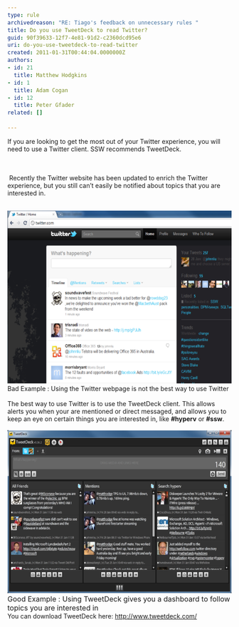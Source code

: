 ```yaml
---
type: rule
archivedreason: "RE: Tiago's feedback on unnecessary rules "
title: Do you use TweetDeck to read Twitter?
guid: 90f39633-12f7-4e81-91d2-c2360dcd95e6
uri: do-you-use-tweetdeck-to-read-twitter
created: 2011-01-31T00:44:04.0000000Z
authors:
- id: 21
  title: Matthew Hodgkins
- id: 1
  title: Adam Cogan
- id: 12
  title: Peter Gfader
related: []

---
```



If you are looking to get the most out of your Twitter experience, you will need to use a Twitter client. SSW recommends TweetDeck.  

<br><excerpt class='endintro'></excerpt><br>
 Recently the Twitter website has been updated to enrich the Twitter experience, but you still can’t easily be notified about topics that you are interested in.
<div><br>
</div>
<div><span><img style="width:600px;height:388px;" alt="Bad Example : Using the Twitter webpage is not the best way to use Twitter." src="twitter-webpage.png" /></span><br>
</div>
<div><span><span class="ms-rteCustom-FigureBad">Bad Example : Using the Twitter webpage is not the best way to use Twitter<br>
</span><span><br>
The best way to use Twitter is to use the TweetDeck client. This allows alerts you when your are mentioned or direct messaged, and allows you to keep an eye on certain things you are interested in, like <strong>#hyperv</strong> or <strong>#ssw</strong>.</span></span></div>
<div><span><span><br>
</span></span></div>
<div><span><span><span><img style="width:600px;height:366px;" src="twitter-tweetdeck.png" /><br>
<font class="ms-rteCustom-FigureGood" size="+0">Good Example : Using TweetDeck gives you a dashboard to follow topics you are interested in<br>
</font></span></span></span><span>
<div>You can download TweetDeck here: <a shape="rect" href="http://www.tweetdeck.com/">http://www.tweetdeck.com/</a></div>
</span></div>



